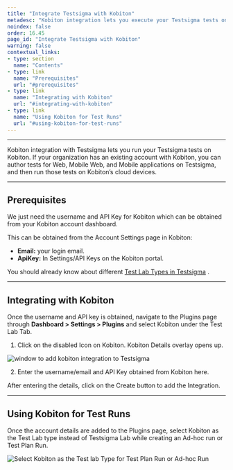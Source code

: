 ```yaml
---
title: "Integrate Testsigma with Kobiton"
metadesc: "Kobiton integration lets you execute your Testsigma tests on BrowserStack. Learn how to integrate the Kobiton Test Execution Platform with Testsigma"
noindex: false
order: 16.45
page_id: "Integrate Testsigma with Kobiton"
warning: false
contextual_links:
- type: section
  name: "Contents"
- type: link
  name: "Prerequisites"
  url: "#prerequisites"
- type: link
  name: "Integrating with Kobiton"
  url: "#integrating-with-kobiton"
- type: link
  name: "Using Kobiton for Test Runs"
  url: "#using-kobiton-for-test-runs"
---
```


---

Kobiton integration with Testsigma lets you run your Testsigma tests on Kobiton.
If your organization has an existing account with Kobiton, you can author tests for Web, Mobile Web, and Mobile applications on Testsigma, and then run those tests on Kobiton’s cloud devices.

---
## **Prerequisites**

We just need the username and API Key for Kobiton which can be obtained from your Kobiton account dashboard.

This can be obtained from the Account Settings page in Kobiton:
  * **Email:** your login email.
  * **ApiKey:** In Settings/API Keys on the Kobiton portal.

You should already know about different [Test Lab Types in Testsigma](https://testsigma.com/docs/test-management/test-plans/supported-test-lab-types/) .

---
## **Integrating with Kobiton**


Once the username and API key is obtained, navigate to the Plugins page through **Dashboard > Settings > Plugins** and select Kobiton under the Test Lab Tab.

  1. Click on the disabled Icon on Kobiton. Kobiton Details overlay opens up.

  ![window to add kobiton integration to Testsigma](https://docs.testsigma.com/images/kobiton/add-kobiton-integration.png)

  2. Enter the username/email and API Key obtained from Kobiton here.

After entering the details, click on the Create button to add the Integration.

---
## **Using Kobiton for Test Runs**

Once the account details are added to the Plugins page, select Kobiton as the Test Lab type instead of Testsigma Lab while creating an Ad-hoc run or Test Plan Run.

![Select Kobiton as the Test lab Type for Test Plan Run or Ad-hoc Run](https://docs.testsigma.com/images/kobiton/select-test-lab-kobiton.png)

